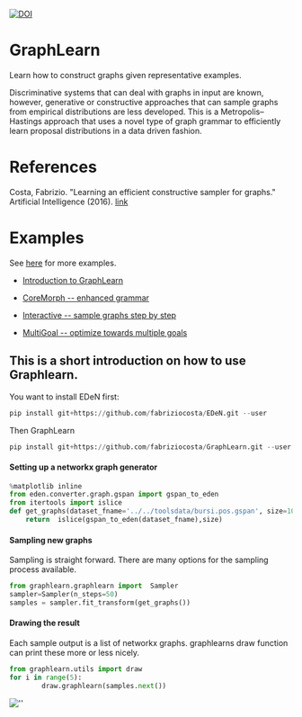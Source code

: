 [![DOI](https://zenodo.org/badge/33873956.svg)](https://zenodo.org/badge/latestdoi/33873956)

# GraphLearn
Learn how to construct graphs given representative examples.

Discriminative systems that can deal with graphs in input are known, however, generative or constructive approaches that can sample graphs from empirical distributions are less developed. This is a Metropolis–Hastings approach that uses a novel type of graph grammar to efficiently learn proposal distributions in a data driven fashion.


# References
Costa, Fabrizio. "Learning an efficient constructive sampler for graphs." Artificial Intelligence (2016). [link](http://www.sciencedirect.com/science/article/pii/S0004370216000138)


# Examples
See [here](https://github.com/fabriziocosta/GraphLearn_examples) for more examples.

* [Introduction to GraphLearn](https://github.com/fabriziocosta/GraphLearn_examples/blob/master/Introduction.ipynb)

* [CoreMorph -- enhanced grammar](https://github.com/fabriziocosta/GraphLearn_examples/blob/master/Abstract/CoreMorph.ipynb)

* [Interactive -- sample graphs step by step](https://github.com/fabriziocosta/GraphLearn_examples/blob/master/simple_toys/interactive_creation.ipynb)

* [MultiGoal -- optimize towards multiple goals](https://github.com/fabriziocosta/GraphLearn_examples/blob/master/SamplerCombiner.ipynb)



## This is a short introduction on how to use Graphlearn.


You want to install EDeN first:
```python
pip install git+https://github.com/fabriziocosta/EDeN.git --user
```
Then GraphLearn
```python
pip install git+https://github.com/fabriziocosta/GraphLearn.git --user
```

#### Setting up a networkx graph generator

```python
%matplotlib inline
from eden.converter.graph.gspan import gspan_to_eden
from itertools import islice
def get_graphs(dataset_fname='../../toolsdata/bursi.pos.gspan', size=100):
    return  islice(gspan_to_eden(dataset_fname),size)
```

#### Sampling new graphs
Sampling is straight forward.
There are many options for the sampling process available.

```python
from graphlearn.graphlearn import  Sampler
sampler=Sampler(n_steps=50)
samples = sampler.fit_transform(get_graphs())

```

#### Drawing the result
Each sample output is a list of networkx graphs.
graphlearns draw function can print these more or less nicely.
```python
from graphlearn.utils import draw
for i in range(5):
        draw.graphlearn(samples.next())
```

![''](https://raw.githubusercontent.com/smautner/GraphLearn/master/example.png)
